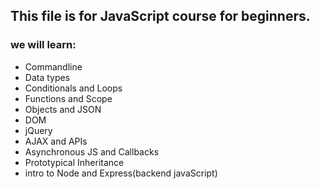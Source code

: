 ## This file is for JavaScript course for beginners.
### we will learn:
 - Commandline
 - Data types
 - Conditionals and Loops
 - Functions and Scope
 - Objects and JSON
 - DOM 
 - jQuery
 - AJAX and APIs
 - Asynchronous JS and Callbacks
 - Prototypical Inheritance 
 - intro to Node and Express(backend javaScript)
 